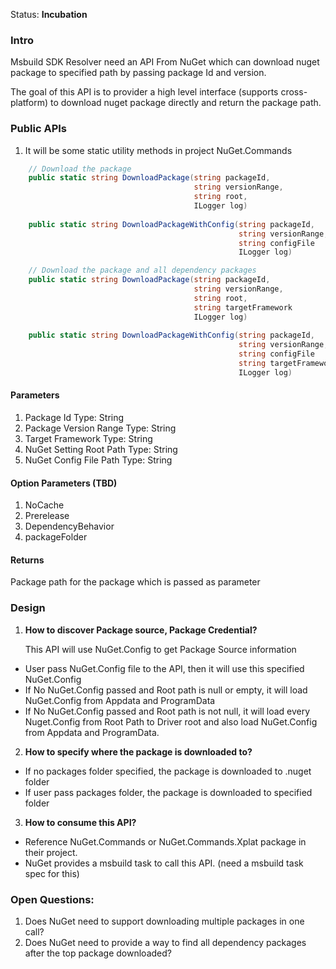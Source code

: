 Status: **Incubation**

### Intro
Msbuild SDK Resolver need an API From NuGet which can download nuget package to specified path by passing package Id and version.

The goal of this API is to provider a high level interface (supports cross-platform) to download nuget package directly and return the package path.

### Public APIs
1. It will be some static utility methods in project NuGet.Commands

```csharp
    // Download the package 
    public static string DownloadPackage(string packageId, 
                                         string versionRange, 
                                         string root,
                                         ILogger log)
    
    public static string DownloadPackageWithConfig(string packageId,
                                                   string versionRange,
                                                   string configFile
                                                   ILogger log)

    // Download the package and all dependency packages
    public static string DownloadPackage(string packageId, 
                                         string versionRange, 
                                         string root,
                                         string targetFramework
                                         ILogger log)
    
    public static string DownloadPackageWithConfig(string packageId,
                                                   string versionRange,
                                                   string configFile
                                                   string targetFramework
                                                   ILogger log)

```


#### Parameters
1. Package Id Type: String
2. Package Version Range  Type: String
3. Target Framework Type: String 
4. NuGet Setting Root Path Type: String
5. NuGet Config File Path Type: String

#### Option Parameters (TBD)
1. NoCache
2. Prerelease
3. DependencyBehavior
4. packageFolder


#### Returns
Package path for the package which is passed as parameter

### Design
1. **How to discover Package source, Package Credential?**

   This API will use NuGet.Config to get Package Source information
* User pass NuGet.Config file to the API, then it will use this specified NuGet.Config
* If No NuGet.Config passed and Root path is null or empty, it will load NuGet.Config from Appdata and ProgramData
* If No NuGet.Config passed and Root path is not null, it will load every Nuget.Config from Root Path to Driver root and also load NuGet.Config from Appdata and ProgramData.

2. **How to specify where the package is downloaded to?**

* If no packages folder specified, the package is downloaded to .nuget folder
* If user pass packages folder, the package is downloaded to specified folder


3. **How to consume this API?**
* Reference NuGet.Commands or NuGet.Commands.Xplat package in their project.
* NuGet provides a msbuild task to call this API. (need a msbuild task spec for this)

### Open Questions:

1. Does NuGet need to support downloading multiple packages in one call?
2. Does NuGet need to provide a way to find all dependency packages after the top package downloaded?




